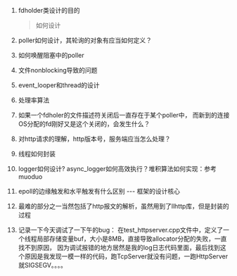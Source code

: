 1. fdholder类设计的目的
   > 如何设计
2. poller如何设计，其轮询的对象有应当如何定义？
3. 如何唤醒阻塞中的poller
4. 文件nonblocking导致的问题
5. event_looper和thread的设计
6. 处理率算法
7. 如果一个fdholer的文件描述符关闭后一直存在于某个poller中， 而新到的连接OS分配的fd刚好又是这个关闭的，会发生什么？
8. 对http请求的理解，http版本号，服务端应当怎么处理？
9. 线程如何封装
10. logger如何设计? async_logger如何高效执行？堆积算法如何实现：参考muoduo
11. epoll的边缘触发和水平触发有什么区别 --- 框架的设计核心
12. 最难的部分之一当然包括了http报文的解析，虽然用到了llhttp库，但是封装的过程

13. 记录一下今天调试了一下午的bug： 在test_httpserver.cpp文件中，定义了一个线程局部存储变量buf，大小是8MB，直接导致allocator分配的失败，一直找不到原因，
    因为调试报错的地方居然是我的log日志代码里面，最后找到这个原因是我发现一模一样的代码，跑TcpServer就没有问题，一跑HttpServer 就SIGSEGV。。。。
